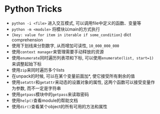 # Python Tricks

* `python -i <file>` 进入交互模式, 可以调用file中定义的函数、变量等
* `python -m <module>` 将模块以main的方式执行
* `{key: value for item in iterable if some_condition}` dict comprehension
* 使用下划线来分割数字, 从而增加可读性, `10_000_000_000`
* 使用`context manager`来管理需要手动释放的资源
* 使用`enumerate`同时遍历列表项和下标, 可以使用`enumerate(list, start=1)`来调整起始下标
* 使用`zip`来同时遍历多个lists
* 在unpack的时候, 可以在某个变量前面加*, 使它接受所有剩余的值
* 使用`setattr`和`getattr`来动态的设置对象的属性, 这两个函数可以接受变量作为参数, 而不一定是字符串
* 使用`getpass`模块中的`getpass`来读取密码
* 使用`help()`查看module的帮助文档
* 使用`dir()`查看某个object的所有可用的方法和属性
